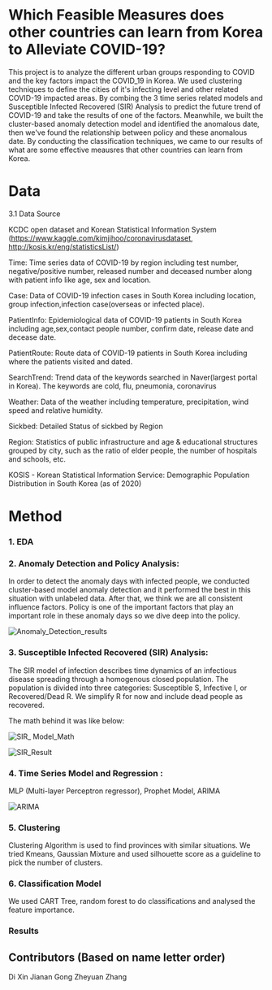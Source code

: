 # Which Feasible Measures does other countries can learn from Korea to Alleviate COVID-19? 

This project is to analyze the different urban groups responding to COVID and  the key factors impact the COVID_19 in Korea. We used clustering techniques to define the cities of it's infecting level and other related COVID-19 impacted areas. By combing the 3 time series related models and Susceptible Infected Recovered (SIR) Analysis to predict the future trend of COVID-19 and take the results of one of the factors. Meanwhile, we built the cluster-based anomaly detection model and identified the anomalous date, then we've found the relationship between policy and these anomalous date. By conducting the classification techniques, we came to our results of what are some effective meausres that other countries can learn from Korea.

# Data
3.1 Data Source

KCDC open dataset and Korean Statistical Information System
(https://www.kaggle.com/kimjihoo/coronavirusdataset, http://kosis.kr/eng/statisticsList/)

Time: Time series data of COVID-19 by region including test number, negative/positive number,
released number and deceased number along with patient info like age, sex and location.

Case: Data of COVID-19 infection cases in South Korea including location, group
infection,infection case(overseas or infected place).

PatientInfo: Epidemiological data of COVID-19 patients in South Korea including
age,sex,contact people number, confirm date, release date and decease date.

PatientRoute: Route data of COVID-19 patients in South Korea including where the patients
visited and dated.

SearchTrend: Trend data of the keywords searched in Naver(largest portal in Korea). The
keywords are cold, flu, pneumonia, coronavirus

Weather: Data of the weather including temperature, precipitation, wind speed and relative
humidity.

Sickbed: Detailed Status of sickbed by Region

Region: Statistics of public infrastructure and age & educational structures grouped by city, such as the ratio of elder people, the number of hospitals and schools, etc.

KOSIS - Korean Statistical Information Service: Demographic Population Distribution in South Korea (as of 2020)

# Method
### 1. EDA
### 2. Anomaly Detection and Policy Analysis:

In order to detect the anomaly days with infected people, we conducted cluster-based model anomaly detection and it performed the best in this situation with unlabeled data. After that, we think we are all consistent influence factors. Policy is one of the important factors that play an important role in these anomaly days so we dive deep into the policy.

![Anomaly_Detection_results](https://github.com/CindyXin97/COVID-19_Research_Project/blob/master/Image/Anomaly_Detection_results.png)
### 3. Susceptible Infected Recovered (SIR) Analysis:

The SIR model of infection describes time dynamics of an infectious disease spreading through a homogenous closed population. The population is divided into three categories: Susceptible S, Infective I, or Recovered/Dead R. We simplify R for now and include dead people as recovered. 

The math behind it was like below:

![SIR_ Model_Math](https://github.com/CindyXin97/COVID-19_Research_Project/blob/master/Image/SIR_%20Model_Math.png)

![SIR_Result](https://github.com/CindyXin97/COVID-19_Research_Project/blob/master/Image/SIR_Result.png)

### 4. Time Series Model and Regression :

MLP (Multi-layer Perceptron regressor), Prophet Model, ARIMA

![ARIMA](https://github.com/CindyXin97/COVID-19_Research_Project/blob/master/Image/ARIMA.png)

### 5. Clustering 

Clustering Algorithm is used to find provinces with similar situations. We tried Kmeans, Gaussian Mixture and used silhouette score as a guideline to pick the number of clusters. 

### 6. Classification Model 

We used CART Tree, random forest to do classifications and analysed the feature importance. 

### Results 

## Contributors (Based on name letter order)
Di Xin 
Jianan Gong
Zheyuan Zhang
